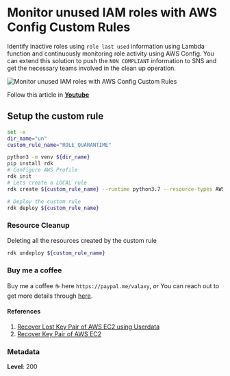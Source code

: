 # Monitor unused IAM roles with AWS Config Custom Rules

 Identify inactive roles using `role last used` information using Lambda function and continuously monitoring role activity using AWS Config. You can extend this solution to push the `NON COMPLIANT` information to SNS and get the necessary teams involved in the clean up operation.

   ![Monitor unused IAM roles with AWS Config Custom Rules
](images/miztiik_github_aws_config_monitor_unused_iam_roles.png)

  Follow this article in **[Youtube](https://youtu.be/a4gOXBrVe6w)**

## Setup the custom rule

```sh
set -x
dir_name="un"
custom_rule_name="ROLE_QUARANTIME"

python3 -m venv ${dir_name}
pip install rdk
# Configure AWS Profile
rdk init
# Lets create a LOCAL rule
rdk create ${custom_rule_name} --runtime python3.7 --resource-types AWS::IAM::Role

# Deploy the custom rule
rdk deploy ${custom_rule_name}
```

### Resource Cleanup

Deleting all the resources created by the custom rule

```sh
rdk undeploy ${custom_rule_name}
```

### Buy me a coffee

Buy me a coffee ☕ here `https://paypal.me/valaxy`, _or_ You can reach out to get more details through [here](https://youtube.com/c/valaxytechnologies/about).

#### References

1. [Recover Lost Key Pair of AWS EC2 using Userdata](https://www.youtube.com/watch?v=Bqt538HRsws)
1. [Recover Key Pair of AWS EC2](https://www.youtube.com/watch?v=5btWXn4yWzQ)

### Metadata

**Level**: 200
